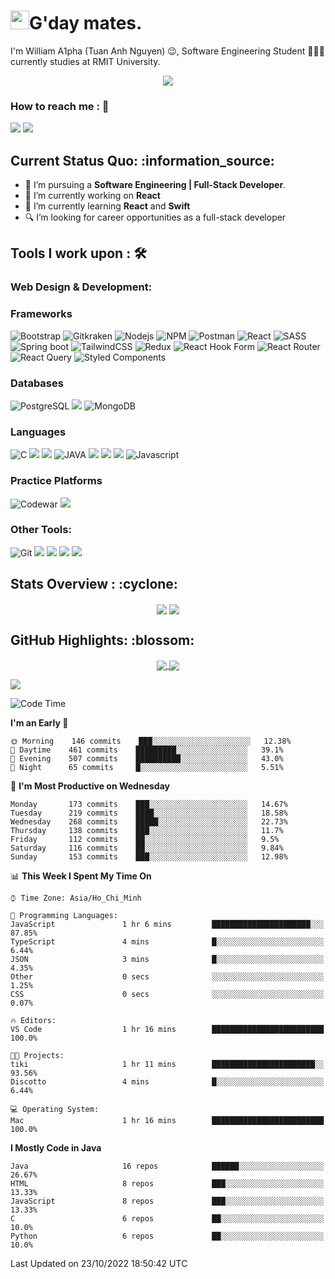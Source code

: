 <h1><img src="https://emojis.slackmojis.com/emojis/images/1531849430/4246/blob-sunglasses.gif?1531849430" width="30"/>G'day mates.</h1>

I'm William A1pha (Tuan Anh Nguyen) 😉, Software Engineering Student 👨🏻‍💻 currently studies at RMIT University.
<p align="center"><img src="https://readme-typing-svg.herokuapp.com?vCenter=true&width=500&lines=Software+Engineering+Student;Year+Two;RMIT+University" /></p>

### How to reach me : :iphone:
<a href="mailto: tuananh131001@gmail.com">
<a href="https://www.linkedin.com/in/tuananh131001/"><img src="https://img.shields.io/badge/WilliamA1pha-%230077B5.svg?&style=for-the-badge&logo=linkedin&logoColor=white" ></a>  <a href="http://discordapp.com/users/331413468202926081"><img src="https://img.shields.io/badge/Discord-5865F2?style=for-the-badge&logo=discord&logoColor=white" ></a>  
  
 <h2>Current Status Quo: :information_source:</h2>
  
- 💼 I’m pursuing a <strong>Software Engineering | Full-Stack Developer</strong>.
- 🔭 I’m currently working on <strong>React</strong> 
- 🌱 I’m currently learning <strong>React</strong> and <strong>Swift</strong>
- 🔍 I’m looking for career opportunities as a full-stack developer
 <h2>Tools I work upon : 🛠</h2>
  
<!-- <img src="">   -->
 ### Web Design & Development:

  
  ### Frameworks 
  ![Bootstrap](https://img.shields.io/badge/Bootstrap-563D7C?style=for-the-badge&logo=bootstrap&logoColor=white)
  ![Gitkraken](	https://img.shields.io/badge/GitKraken-179287?style=for-the-badge&logo=GitKraken&logoColor=white)
  ![Nodejs](https://img.shields.io/badge/Node.js-339933?style=for-the-badge&logo=nodedotjs&logoColor=white)
  ![NPM](https://img.shields.io/badge/npm-CB3837?style=for-the-badge&logo=npm&logoColor=white)
  ![Postman](	https://img.shields.io/badge/Postman-FF6C37?style=for-the-badge&logo=Postman&logoColor=white)
  ![React](https://img.shields.io/badge/React-20232A?style=for-the-badge&logo=react&logoColor=61DAFB)
  ![SASS](https://img.shields.io/badge/Sass-CC6699?style=for-the-badge&logo=sass&logoColor=white)
  ![Spring boot](https://img.shields.io/badge/Spring_Boot-F2F4F9?style=for-the-badge&logo=spring-boot)
  ![TailwindCSS](https://img.shields.io/badge/Tailwind_CSS-38B2AC?style=for-the-badge&logo=tailwind-css&logoColor=white)
  ![Redux](https://img.shields.io/badge/redux-%23593d88.svg?style=for-the-badge&logo=redux&logoColor=white)
  ![React Hook Form](https://img.shields.io/badge/React%20Hook%20Form-%23EC5990.svg?style=for-the-badge&logo=reacthookform&logoColor=white)
  ![React Router](https://img.shields.io/badge/React_Router-CA4245?style=for-the-badge&logo=react-router&logoColor=white)
  ![React Query](https://img.shields.io/badge/-React%20Query-FF4154?style=for-the-badge&logo=react%20query&logoColor=white)
  ![Styled Components](https://img.shields.io/badge/styled--components-DB7093?style=for-the-badge&logo=styled-components&logoColor=white)
  
 ### Databases
   ![PostgreSQL](	https://img.shields.io/badge/PostgreSQL-316192?style=for-the-badge&logo=postgresql&logoColor=white)
  <img src="https://img.shields.io/badge/MySQL-005C84?style=for-the-badge&logo=mysql&logoColor=white"> 
  ![MongoDB](https://img.shields.io/badge/MongoDB-%234ea94b.svg?style=for-the-badge&logo=mongodb&logoColor=white)
  
 ### Languages
  ![C](	https://img.shields.io/badge/C-00599C?style=for-the-badge&logo=c&logoColor=white)
  <img src="https://img.shields.io/badge/c++%20-%2300599C.svg?&style=for-the-badge&logo=c%2B%2B&logoColor=white">
  <img src="https://img.shields.io/badge/python%20-%2314354C.svg?&style=for-the-badge&logo=python&logoColor=white">
  ![JAVA](https://img.shields.io/badge/Java%20-%23E00033.svg?&style=for-the-badge&logo=java&logoColor=white)
  <img src="https://img.shields.io/badge/Arduino_IDE-00979D?style=for-the-badge&logo=arduino&logoColor=white">
   <img src="https://img.shields.io/badge/HTML5-E34F26?style=for-the-badge&logo=html5&logoColor=white">
   <img src="https://img.shields.io/badge/CSS3-1572B6?style=for-the-badge&logo=css3&logoColor=white">
  ![Javascript](	https://img.shields.io/badge/JavaScript-323330?style=for-the-badge&logo=javascript&logoColor=F7DF1E)
  
 ### Practice Platforms
  ![Codewar](https://img.shields.io/badge/Codewars-B1361E?style=for-the-badge&logo=Codewars&logoColor=white)
  <img src="https://img.shields.io/badge/-Hackerrank-2EC866?style=for-the-badge&logo=HackerRank&logoColor=white">
  
 ### Other Tools:
  ![Git](https://img.shields.io/badge/git%20-%23F05032.svg?&style=for-the-badge&logo=git&logoColor=white)
 <img src="http://img.shields.io/badge/-VS%20Code-000000?style=for-the-badge&logo=Visual-studio-code&logoColor=blue"> 
 <img src="https://img.shields.io/badge/PyCharm-000000.svg?&style=for-the-badge&logo=PyCharm&logoColor=white"> 
 <img src="https://img.shields.io/badge/Visual_Studio-5C2D91?style=for-the-badge&logo=visual%20studio&logoColor=white">
 <img src="https://img.shields.io/badge/Visual_Studio_Code-0078D4?style=for-the-badge&logo=visual%20studio%20code&logoColor=white"> 

  <h2>Stats Overview : :cyclone: </h2>
  <p align="center">
<img align="center" src="https://github-readme-stats.vercel.app/api?username=tuananh131001&show_icons=true&count_private=true&hide=stars&include_all_commits=false&theme=aura" />
<img align="center" src="https://github-profile-trophy.vercel.app/?username=tuananh131001&theme=dracula&no-bg=true&row=1"/>
  </p>

  <h2>GitHub Highlights: :blossom:</h2>
  <p align="center">
<a href="">
  <img align="center" src="https://github-readme-stats.vercel.app/api/top-langs/?username=tuananh131001&langs_count=8&layout=compact&theme=material-palenight&hide=html,Tcl" />
</a>
<a href="">
  <img align="center" src="http://github-readme-streak-stats.herokuapp.com?user=tuananh131001&theme=material-palenight"/>
</a>
  </p>
 <img align="center" src="https://activity-graph.herokuapp.com/graph?username=tuananh131001&theme=react-dark"/>
  
<!--START_SECTION:waka-->
![Code Time](http://img.shields.io/badge/Code%20Time-603%20hrs%2052%20mins-blue)

**I'm an Early 🐤** 

```text
🌞 Morning    146 commits    ███░░░░░░░░░░░░░░░░░░░░░░   12.38% 
🌆 Daytime    461 commits    █████████░░░░░░░░░░░░░░░░   39.1% 
🌃 Evening    507 commits    ██████████░░░░░░░░░░░░░░░   43.0% 
🌙 Night      65 commits     █░░░░░░░░░░░░░░░░░░░░░░░░   5.51%

```
📅 **I'm Most Productive on Wednesday** 

```text
Monday       173 commits    ███░░░░░░░░░░░░░░░░░░░░░░   14.67% 
Tuesday      219 commits    ████░░░░░░░░░░░░░░░░░░░░░   18.58% 
Wednesday    268 commits    █████░░░░░░░░░░░░░░░░░░░░   22.73% 
Thursday     138 commits    ███░░░░░░░░░░░░░░░░░░░░░░   11.7% 
Friday       112 commits    ██░░░░░░░░░░░░░░░░░░░░░░░   9.5% 
Saturday     116 commits    ██░░░░░░░░░░░░░░░░░░░░░░░   9.84% 
Sunday       153 commits    ███░░░░░░░░░░░░░░░░░░░░░░   12.98%

```


📊 **This Week I Spent My Time On** 

```text
⌚︎ Time Zone: Asia/Ho_Chi_Minh

💬 Programming Languages: 
JavaScript               1 hr 6 mins         ██████████████████████░░░   87.85% 
TypeScript               4 mins              █░░░░░░░░░░░░░░░░░░░░░░░░   6.44% 
JSON                     3 mins              █░░░░░░░░░░░░░░░░░░░░░░░░   4.35% 
Other                    0 secs              ░░░░░░░░░░░░░░░░░░░░░░░░░   1.25% 
CSS                      0 secs              ░░░░░░░░░░░░░░░░░░░░░░░░░   0.07%

🔥 Editors: 
VS Code                  1 hr 16 mins        █████████████████████████   100.0%

🐱‍💻 Projects: 
tiki                     1 hr 11 mins        ███████████████████████░░   93.56% 
Discotto                 4 mins              █░░░░░░░░░░░░░░░░░░░░░░░░   6.44%

💻 Operating System: 
Mac                      1 hr 16 mins        █████████████████████████   100.0%

```

**I Mostly Code in Java** 

```text
Java                     16 repos            ██████░░░░░░░░░░░░░░░░░░░   26.67% 
HTML                     8 repos             ███░░░░░░░░░░░░░░░░░░░░░░   13.33% 
JavaScript               8 repos             ███░░░░░░░░░░░░░░░░░░░░░░   13.33% 
C                        6 repos             ██░░░░░░░░░░░░░░░░░░░░░░░   10.0% 
Python                   6 repos             ██░░░░░░░░░░░░░░░░░░░░░░░   10.0%

```



 Last Updated on 23/10/2022 18:50:42 UTC
<!--END_SECTION:waka-->
